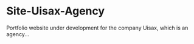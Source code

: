 # Site-Uisax-Agency
 Portfolio website under development for the company Uisax, which is an agency...

